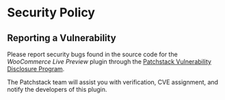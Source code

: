 # Security Policy

## Reporting a Vulnerability

Please report security bugs found in the source code for the *WooCommerce Live Preview* plugin through the [Patchstack Vulnerability Disclosure Program](https://patchstack.com/database/vdp/woocommerce-live-preview). 

The Patchstack team will assist you with verification, CVE assignment, and notify the developers of this plugin.